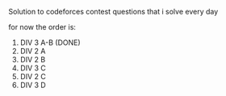 Solution to codeforces contest questions that i solve every day 

for now the order is:

1. DIV 3 A-B (DONE)
2. DIV 2 A
3. DIV 2 B
4. DIV 3 C
5. DIV 2 C
6. DIV 3 D